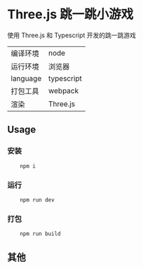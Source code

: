 # Three.js 跳一跳小游戏

使用 Three.js 和 Typescript 开发的跳一跳游戏


|          |            |
| -------- | ---------- |
| 编译环境 | node       |
| 运行环境 | 浏览器     |
| language | typescript |
| 打包工具 | webpack    |
| 渲染     | Three.js   |

## Usage

### 安装

```shell
    npm i
```

### 运行

```shell
    npm run dev
```

### 打包

```shell
    npm run build
```

## 其他
